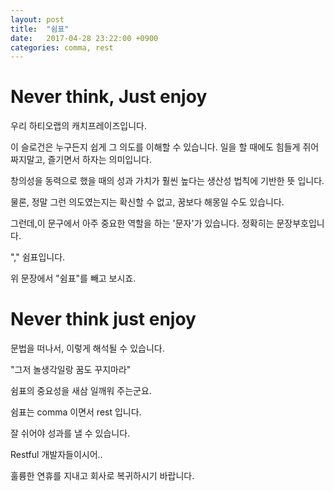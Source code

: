 ```yaml
---
layout: post
title:  "쉼표"
date:   2017-04-28 23:22:00 +0900
categories: comma, rest
---
```

# Never think, Just enjoy

우리 하티오랩의 캐치프레이즈입니다.

이 슬로건은 누구든지 쉽게 그 의도를 이해할 수 있습니다.
일을 할 때에도 힘들게 쥐어짜지말고, 즐기면서 하자는 의미입니다.

창의성을 동력으로 했을 때의 성과 가치가 훨씬 높다는 생산성 법칙에 기반한 뜻 입니다.

물론, 정말 그런 의도였는지는 확신할 수 없고, 꿈보다 해몽일 수도 있습니다.

그런데,이 문구에서 아주 중요한 역할을 하는 '문자'가 있습니다.
정확히는 문장부호입니다.

"," 쉼표입니다.

위 문장에서 "쉼표"를 빼고 보시죠.

# Never think just enjoy

문법을 떠나서, 이렇게 해석될 수 있습니다.

"그저 놀생각일랑 꿈도 꾸지마라"

쉼표의 중요성을 새삼 일깨워 주는군요.

쉼표는 comma 이면서 rest 입니다.

잘 쉬어야 성과를 낼 수 있습니다.

Restful 개발자들이시어..

훌륭한 연휴를 지내고 회사로 복귀하시기 바랍니다.
